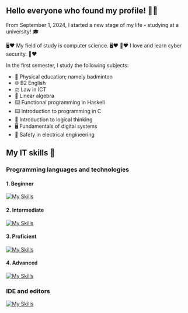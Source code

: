## Hello everyone who found my profile! 👋😅

From September 1, 2024, I started a new stage of my life - studying at a university! 🎓

🖥️❤️ My field of study is computer science. 🖥️❤️
👮❤️ I love and learn cyber security. 👮❤️

In the first semester, I study the following subjects:
  - 🏸 Physical education; namely badminton
  - 🌐 B2 English
  - ⚖️ Law in ICT
  - 🧮 Linear algebra
  - ⌨️ Functional programming in Haskell
  - ⌨️ Introduction to programming in C
  - 💭 Introduction to logical thinking
  - 🖥️ Fundamentals of digital systems
  - 🔌 Safety in electrical engineering

## My IT skills 💪
### Programming languages and technologies
#### 1. Beginner
[![My Skills](https://skillicons.dev/icons?i=autocad,azure,c,cs,cpp,figma,haskell,java,ai,ps,unity,wordpress)](https://skillicons.dev)
#### 2. Intermediate
[![My Skills](https://skillicons.dev/icons?i=arduino,django,git,github,kali,linux,nodejs,npm,php,postman,powershell,py,ubuntu)](https://skillicons.dev)
#### 3. Proficient
[![My Skills](https://skillicons.dev/icons?i=bootstrap,js,mysql,react,redux,windows)](https://skillicons.dev)
#### 4. Advanced
[![My Skills](https://skillicons.dev/icons?i=css,html)](https://skillicons.dev)
### IDE and editors
[![My Skills](https://skillicons.dev/icons?i=androidstudio,obsidian,powershell,vim,visualstudio,vscode)](https://skillicons.dev)
